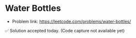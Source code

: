 # Water Bottles
- Problem link: https://leetcode.com/problems/water-bottles/

✅ Solution accepted today. (Code capture not available yet)
